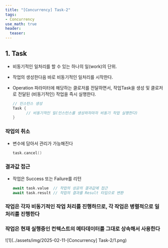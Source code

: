 ```yaml
---
title: "[Concurrency] Task-2"
tags: 
- Concurrency
use_math: true
header: 
  teaser: 
---
```


## 1. Task

- 비동기적인 일처리를 할 수 있는 하나의 일(work)의 단위.

- 작업의 생성한다음 바로 비동기적인 일처리를 시작한다.

- Operation 파라미터에 해당하는 클로저를 전달하면서, 작업Task을 생성 및 클로저로 전달된 (비동기적인) 작업을 즉시 실행한다.

  ```swift
  // 인스턴스 생성
  Task {
  		// 비동기적인 일(인스턴스를 생성하자마자 비동기 작업 실행한다)
  }
  ```

### 작업의 취소

- 변수에 담아서 관리가 가능해진다

  ```swift
  task.cancel()
  ```

### 결과값 접근

- 작업은 Success 또는 Failure를 리턴

  ```swift
  await task.value  // 작업의 성공의 결과값에 접근
  await task.result // 작업의 결과를 Result 타입으로 변환
  ```

### 작업은 각자 비동기적인 작업 처리를 진행하므로, 각 작업은 병렬적으로 일처리를 진행한다

### 작업은 현재 실행중인 컨텍스트의 메타데이터를 그대로 상속해서 사용한다

![1](../assets/img/2025-02-11-[Concurrency] Task-2/1.png)
